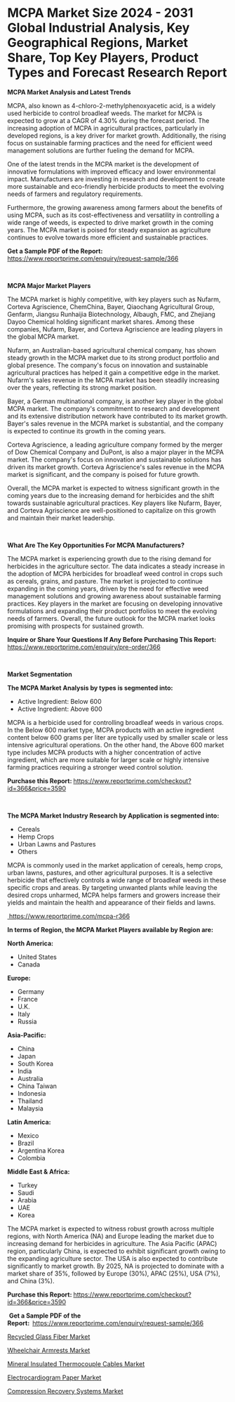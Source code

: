 <p><h1>MCPA Market Size 2024 - 2031 Global Industrial Analysis, Key Geographical Regions, Market Share, Top Key Players, Product Types and Forecast Research Report</h1></p><p><strong>MCPA Market Analysis and Latest Trends</strong></p>
<p><p>MCPA, also known as 4-chloro-2-methylphenoxyacetic acid, is a widely used herbicide to control broadleaf weeds. The market for MCPA is expected to grow at a CAGR of 4.30% during the forecast period. The increasing adoption of MCPA in agricultural practices, particularly in developed regions, is a key driver for market growth. Additionally, the rising focus on sustainable farming practices and the need for efficient weed management solutions are further fueling the demand for MCPA.</p><p>One of the latest trends in the MCPA market is the development of innovative formulations with improved efficacy and lower environmental impact. Manufacturers are investing in research and development to create more sustainable and eco-friendly herbicide products to meet the evolving needs of farmers and regulatory requirements.</p><p>Furthermore, the growing awareness among farmers about the benefits of using MCPA, such as its cost-effectiveness and versatility in controlling a wide range of weeds, is expected to drive market growth in the coming years. The MCPA market is poised for steady expansion as agriculture continues to evolve towards more efficient and sustainable practices.</p></p>
<p><strong>Get a Sample PDF of the Report:&nbsp;</strong> <a href="https://www.reportprime.com/enquiry/request-sample/366">https://www.reportprime.com/enquiry/request-sample/366</a></p>
<p>&nbsp;</p>
<p><strong>MCPA Major Market Players</strong></p>
<p><p>The MCPA market is highly competitive, with key players such as Nufarm, Corteva Agriscience, ChemChina, Bayer, Qiaochang Agricultural Group, Genfarm, Jiangsu Runhaijia Biotechnology, Albaugh, FMC, and Zhejiang Dayoo Chemical holding significant market shares. Among these companies, Nufarm, Bayer, and Corteva Agriscience are leading players in the global MCPA market.</p><p>Nufarm, an Australian-based agricultural chemical company, has shown steady growth in the MCPA market due to its strong product portfolio and global presence. The company's focus on innovation and sustainable agricultural practices has helped it gain a competitive edge in the market. Nufarm's sales revenue in the MCPA market has been steadily increasing over the years, reflecting its strong market position.</p><p>Bayer, a German multinational company, is another key player in the global MCPA market. The company's commitment to research and development and its extensive distribution network have contributed to its market growth. Bayer's sales revenue in the MCPA market is substantial, and the company is expected to continue its growth in the coming years.</p><p>Corteva Agriscience, a leading agriculture company formed by the merger of Dow Chemical Company and DuPont, is also a major player in the MCPA market. The company's focus on innovation and sustainable solutions has driven its market growth. Corteva Agriscience's sales revenue in the MCPA market is significant, and the company is poised for future growth.</p><p>Overall, the MCPA market is expected to witness significant growth in the coming years due to the increasing demand for herbicides and the shift towards sustainable agricultural practices. Key players like Nufarm, Bayer, and Corteva Agriscience are well-positioned to capitalize on this growth and maintain their market leadership.</p></p>
<p>&nbsp;</p>
<p><strong>What Are The Key Opportunities For MCPA Manufacturers?</strong></p>
<p><p>The MCPA market is experiencing growth due to the rising demand for herbicides in the agriculture sector. The data indicates a steady increase in the adoption of MCPA herbicides for broadleaf weed control in crops such as cereals, grains, and pasture. The market is projected to continue expanding in the coming years, driven by the need for effective weed management solutions and growing awareness about sustainable farming practices. Key players in the market are focusing on developing innovative formulations and expanding their product portfolios to meet the evolving needs of farmers. Overall, the future outlook for the MCPA market looks promising with prospects for sustained growth.</p></p>
<p><strong>Inquire or Share Your Questions If Any Before Purchasing This Report:</strong> <a href="https://www.reportprime.com/enquiry/pre-order/366">https://www.reportprime.com/enquiry/pre-order/366</a></p>
<p>&nbsp;</p>
<p><strong>Market Segmentation</strong></p>
<p><strong>The MCPA Market Analysis by types is segmented into:</strong></p>
<p><ul><li>Active Ingredient: Below 600</li><li>Active Ingredient: Above 600</li></ul></p>
<p><p>MCPA is a herbicide used for controlling broadleaf weeds in various crops. In the Below 600 market type, MCPA products with an active ingredient content below 600 grams per liter are typically used by smaller scale or less intensive agricultural operations. On the other hand, the Above 600 market type includes MCPA products with a higher concentration of active ingredient, which are more suitable for larger scale or highly intensive farming practices requiring a stronger weed control solution.</p></p>
<p><strong>Purchase this Report:&nbsp;</strong><a href="https://www.reportprime.com/checkout?id=366&price=3590">https://www.reportprime.com/checkout?id=366&price=3590</a></p>
<p>&nbsp;</p>
<p><strong>The MCPA Market Industry Research by Application is segmented into:</strong></p>
<p><ul><li>Cereals</li><li>Hemp Crops</li><li>Urban Lawns and Pastures</li><li>Others</li></ul></p>
<p><p>MCPA is commonly used in the market application of cereals, hemp crops, urban lawns, pastures, and other agricultural purposes. It is a selective herbicide that effectively controls a wide range of broadleaf weeds in these specific crops and areas. By targeting unwanted plants while leaving the desired crops unharmed, MCPA helps farmers and growers increase their yields and maintain the health and appearance of their fields and lawns.</p></p>
<p><a href="https://www.reportprime.com/mcpa-r366">&nbsp;https://www.reportprime.com/mcpa-r366</a></p>
<p><strong>In terms of Region, the MCPA Market Players available by Region are:</strong></p>
<p>
    <p> <strong> North America: </strong>
        <ul>
            <li>United States</li>
            <li>Canada</li>
        </ul>
        </p> 
    <p> <strong> Europe: </strong>
        <ul>
            <li>Germany</li>
            <li>France</li>
            <li>U.K.</li>
            <li>Italy</li>
            <li>Russia</li>
        </ul>
        </p> 
    <p> <strong> Asia-Pacific: </strong>
        <ul>
            <li>China</li>
            <li>Japan</li>
            <li>South Korea</li>
            <li>India</li>
            <li>Australia</li>
            <li>China Taiwan</li>
            <li>Indonesia</li>
            <li>Thailand</li>
            <li>Malaysia</li>
        </ul>
        </p> 
    <p> <strong> Latin America: </strong>
        <ul>
            <li>Mexico</li>
            <li>Brazil</li>
            <li>Argentina Korea</li>
            <li>Colombia</li>
        </ul>
        </p> 
    <p> <strong> Middle East & Africa: </strong>
        <ul>
            <li>Turkey</li>
            <li>Saudi</li>
            <li>Arabia</li>
            <li>UAE</li>
            <li>Korea</li>
        </ul>
    </p>
    </p>
<p><p>The MCPA market is expected to witness robust growth across multiple regions, with North America (NA) and Europe leading the market due to increasing demand for herbicides in agriculture. The Asia Pacific (APAC) region, particularly China, is expected to exhibit significant growth owing to the expanding agriculture sector. The USA is also expected to contribute significantly to market growth. By 2025, NA is projected to dominate with a market share of 35%, followed by Europe (30%), APAC (25%), USA (7%), and China (3%).</p></p>
<p><strong>Purchase this Report: </strong><a href="https://www.reportprime.com/checkout?id=366&price=3590">https://www.reportprime.com/checkout?id=366&price=3590</a></p>
<p>&nbsp;<strong>Get a Sample PDF of the Report:&nbsp;&nbsp;</strong><a href="https://www.reportprime.com/enquiry/request-sample/366">https://www.reportprime.com/enquiry/request-sample/366</a></p>
<p><strong></strong></p>
<p><p><a href="https://github.com/brendafegmorris532/Market-Research-Report-List-2/blob/main/recycled-glass-fiber-market.md">Recycled Glass Fiber Market</a></p><p><a href="https://medium.com/@audieyost2008/wheelchair-armrests-market-emerging-trends-and-future-prospects-for-period-from-2024-to-2031-f842a5dae6ce">Wheelchair Armrests Market</a></p><p><a href="https://github.com/LarryPearsongXXfvf/Market-Research-Report-List-1/blob/main/mineral-insulated-thermocouple-cables-market.md">Mineral Insulated Thermocouple Cables Market</a></p><p><a href="https://medium.com/@ralphyoung1949/comprehensive-analysis-of-the-global-electrocardiogram-paper-market-growth-trends-market-dac655afce3a">Electrocardiogram Paper Market</a></p><p><a href="https://medium.com/@addiehirthe44/compression-recovery-systems-market-size-share-analysis-growth-trends-forecasts-2024-2031-15811f380021">Compression Recovery Systems Market</a></p></p>